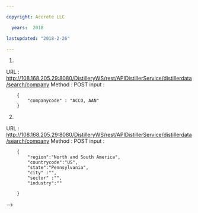 ```yaml
---

copyright: Accrete LLC 

  years:  2018

lastupdated: "2018-2-26"

---
```

1.
URL 	:	http://108.168.205.29:8080/DistilleryWS/rest/APIDistillerService/distillerdata/search/company
Method	: 	POST
input	:	

		{ 
			"companycode" : "ACCO, AAN" 
		}

2.
URL 	:	http://108.168.205.29:8080/DistilleryWS/rest/APIDistillerService/distillerdata/search/company
Method	: 	POST
input	:	

		{
			"region":"North and South America",
			"countrycode":"US",
			"state":"Pennsylvania",
			"city" :"",
			"sector" :"",
			"industry":""

		}
-->